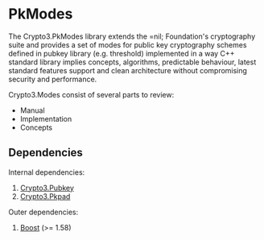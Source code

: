 # PkModes

The Crypto3.PkModes library extends the =nil; Foundation's cryptography suite and provides a set of modes for public key cryptography schemes defined in pubkey library (e.g. threshold) implemented in a way C++ standard library implies concepts, algorithms, predictable behaviour, latest standard features support and clean architecture without compromising security and performance.

Crypto3.Modes consist of several parts to review:

* Manual
* Implementation
* Concepts

## Dependencies  <a href="#pkmodes_dependencies" id="pkmodes_dependencies"></a>

Internal dependencies:

1. [Crypto3.Pubkey](https://github.com/nilfoundation/pubkey.git)
2. [Crypto3.Pkpad](https://github.com/nilfoundation/pkpad.git)

Outer dependencies:

1. [Boost](https://boost.org) (>= 1.58)
